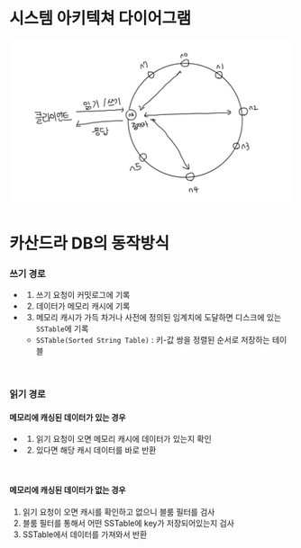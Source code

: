 # 시스템 아키텍쳐 다이어그램

![alt text](image-7.png)

# 카산드라 DB의 동작방식

### 쓰기 경로

- 1. 쓰기 요청이 커밋로그에 기록
- 2. 데이터가 메모리 캐시에 기록
- 3. 메모리 캐시가 가득 차거나 사전에 정의된 임계치에 도달하면 디스크에 있는 `SSTable`에 기록
  - `SSTable(Sorted String Table)` : 키-값 쌍을 정렬된 순서로 저장하는 테이블

<br>

### 읽기 경로

#### 메모리에 캐싱된 데이터가 있는 경우

- 1. 읽기 요청이 오면 메모리 캐시에 데이터가 있는지 확인
- 2. 있다면 해당 캐시 데이터를 바로 반환

<br>

#### 메모리에 캐싱된 데이터가 없는 경우

1. 읽기 요청이 오면 캐시를 확인하고 없으니 블룸 필터를 검사
2. 블룸 필터를 통해서 어떤 SSTable에 key가 저장되어있는지 검사
3. SSTable에서 데이터를 가져와서 반환
